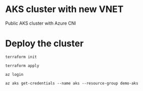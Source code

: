 # AKS cluster with new VNET

Public AKS cluster with Azure CNI

# Deploy the cluster

`terraform init`

`terraform apply`

`az login`

`az aks get-credentials --name aks --resource-group demo-aks`
